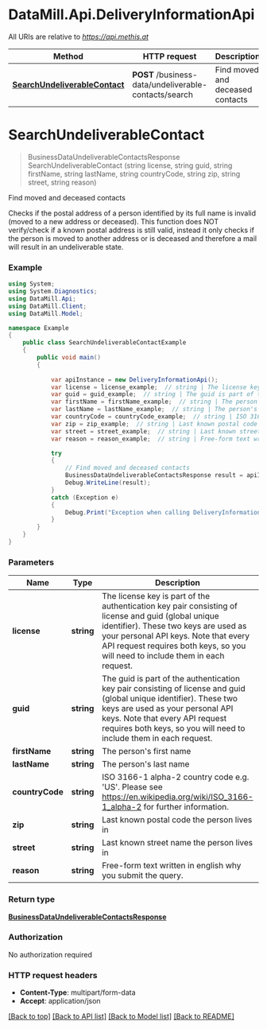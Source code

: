 # DataMill.Api.DeliveryInformationApi

All URIs are relative to *https://api.methis.at*

Method | HTTP request | Description
------------- | ------------- | -------------
[**SearchUndeliverableContact**](DeliveryInformationApi.md#searchundeliverablecontact) | **POST** /business-data/undeliverable-contacts/search | Find moved and deceased contacts


<a name="searchundeliverablecontact"></a>
# **SearchUndeliverableContact**
> BusinessDataUndeliverableContactsResponse SearchUndeliverableContact (string license, string guid, string firstName, string lastName, string countryCode, string zip, string street, string reason)

Find moved and deceased contacts

Checks if the postal address of a person identified by its full name is invalid (moved to a new address or deceased). This function does NOT verify/check if a known postal address is still valid, instead it only checks if the person is moved to another address or is deceased and therefore a mail will result in an undeliverable state. 

### Example
```csharp
using System;
using System.Diagnostics;
using DataMill.Api;
using DataMill.Client;
using DataMill.Model;

namespace Example
{
    public class SearchUndeliverableContactExample
    {
        public void main()
        {
            
            var apiInstance = new DeliveryInformationApi();
            var license = license_example;  // string | The license key is part of the authentication key pair consisting of license and guid (global unique identifier). These two keys are used as your personal API keys. Note that every API request requires both keys, so you will need to include them in each request. 
            var guid = guid_example;  // string | The guid is part of the authentication key pair consisting of license and guid (global unique identifier). These two keys are used as your personal API keys. Note that every API request requires both keys, so you will need to include them in each request. 
            var firstName = firstName_example;  // string | The person's first name
            var lastName = lastName_example;  // string | The person's last name
            var countryCode = countryCode_example;  // string | ISO 3166-1 alpha-2 country code e.g. 'US'. Please see https://en.wikipedia.org/wiki/ISO_3166-1_alpha-2 for further information.
            var zip = zip_example;  // string | Last known postal code the person lives in
            var street = street_example;  // string | Last known street name the person lives in
            var reason = reason_example;  // string | Free-form text written in english why you submit the query.

            try
            {
                // Find moved and deceased contacts
                BusinessDataUndeliverableContactsResponse result = apiInstance.SearchUndeliverableContact(license, guid, firstName, lastName, countryCode, zip, street, reason);
                Debug.WriteLine(result);
            }
            catch (Exception e)
            {
                Debug.Print("Exception when calling DeliveryInformationApi.SearchUndeliverableContact: " + e.Message );
            }
        }
    }
}
```

### Parameters

Name | Type | Description  | Notes
------------- | ------------- | ------------- | -------------
 **license** | **string**| The license key is part of the authentication key pair consisting of license and guid (global unique identifier). These two keys are used as your personal API keys. Note that every API request requires both keys, so you will need to include them in each request.  | 
 **guid** | **string**| The guid is part of the authentication key pair consisting of license and guid (global unique identifier). These two keys are used as your personal API keys. Note that every API request requires both keys, so you will need to include them in each request.  | 
 **firstName** | **string**| The person&#39;s first name | 
 **lastName** | **string**| The person&#39;s last name | 
 **countryCode** | **string**| ISO 3166-1 alpha-2 country code e.g. &#39;US&#39;. Please see https://en.wikipedia.org/wiki/ISO_3166-1_alpha-2 for further information. | 
 **zip** | **string**| Last known postal code the person lives in | 
 **street** | **string**| Last known street name the person lives in | 
 **reason** | **string**| Free-form text written in english why you submit the query. | 

### Return type

[**BusinessDataUndeliverableContactsResponse**](BusinessDataUndeliverableContactsResponse.md)

### Authorization

No authorization required

### HTTP request headers

 - **Content-Type**: multipart/form-data
 - **Accept**: application/json

[[Back to top]](#) [[Back to API list]](../README.md#documentation-for-api-endpoints) [[Back to Model list]](../README.md#documentation-for-models) [[Back to README]](../README.md)


